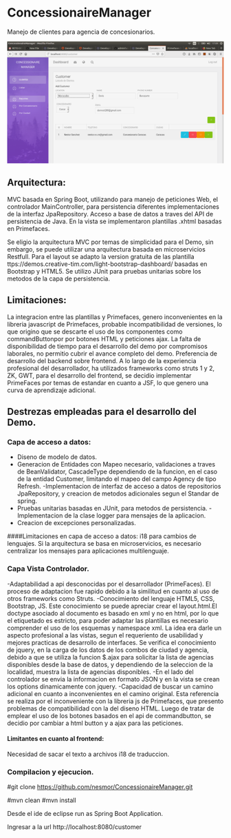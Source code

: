 #  ConcessionaireManager
Manejo de clientes para agencia de concesionarios.

![Cat](https://github.com/nesmor/ConcessionaireManager/blob/master/src/main/webapp/assets/img/agency_dashboard.png)



## Arquitectura:  
 MVC basada en Spring Boot, utilizando para manejo de peticiones Web, el controlador MainController, para persistencia diferentes implementaciones de la interfaz JpaRepository. Acceso a base de datos a traves del API de persistencia de Java. 
 En la vista se implementaron plantillas .xhtml basadas en Primefaces.
 
 Se eligio la arquitectura MVC por temas de simplicidad para el Demo, sin embargo, se puede utilizar una arquitectura basada en microservicios Restfull.
 Para el layout se adapto la version gratuita de las plantilla ttps://demos.creative-tim.com/light-bootstrap-dashboard/  basadas en Bootstrap y HTML5.
 Se utilizo JUnit para pruebas unitarias sobre los metodos de la capa de persistencia.
 
##  Limitaciones:
 La integracion entre las plantillas y Primefaces, genero inconvenientes en la libreria javascript de Primefaces, probable incompatibilidad de versiones, lo que origino que se descarte el uso de los componentes como commandButtonpor por botones HTML y peticiones ajax.
 La falta de disponibilidad de tiempo para el desarrollo del demo por compromisos laborales, no permitio cubrir el avance completo del demo. 
 Preferencia de desarrollo del backend sobre frontend. 
 A lo largo de la experiencia profesional del desarrollador, ha utilizados frameworks como struts 1 y 2, ZK, GWT, para el desarrollo del frontend, se decidio implementar  PrimeFaces por temas de estandar en cuanto a JSF, lo que genero una curva de aprendizaje adicional.
 
##  Destrezas empleadas para el desarrollo del Demo. 

### Capa de acceso a datos:
- Diseno de modelo de datos.
- Generacion de Entidades con Mapeo necesario, validaciones a traves de BeanValidator, CascadeType dependiendo de la funcion, en el caso de la entidad Customer, limitando el mapeo del campo Agency de tipo Refresh.
-Implementacion de interfaz de acceso a datos de repositorios JpaRepository, y creacion de metodos adicionales segun el Standar de spring.
- Pruebas unitarias basadas en JUnit, para metodos de persistencia. 
-Implementacion de la clase logger para mensajes de la aplicacion. 
- Creacion de excepciones personalizadas. 

####Limitaciones en capa de acceso a datos: 
i18 para cambios de lenguajes. Si la arquitectura se basa en microservicios, es necesario centralizar los mensajes para aplicaciones multilenguaje. 

### Capa Vista Controlador.
-Adaptabilidad a api desconocidas por el desarrollador (PrimeFaces). El proceso de adaptacion fue rapido debido a la similitud en cuanto al uso de otros frameworks como Struts.
-Conocimiento del lenguaje HTML5, CSS, Bootstrap, JS. Este conocimiento se puede apreciar crear el layout.html.El doctype asociado al documento es basado en xml y no en html, por lo que el etiquetado es estricto, para poder adaptar las plantillas es necesario comprender el uso de los esquemas y namespace xml. La idea era darle un aspecto profesional a las vistas, segun el requeriento de usabilidad y mejores practicas de desarrollo de interfaces. Se verifica el conocimiento de jquery, en la carga de los datos de los combos de ciudad y agencia, debido a que se utiliza la funcion $.ajax para solicitar la lista de agencias disponibles desde la base de datos, y dependiendo de la seleccion de la localidad, muestra la lista de agencias disponibles. 
-En el lado del controlador se envia la informacion en formato JSON y en la vista se crean los options dinamicamente con jquery.
-Capacidad de buscar un camino adicional en cuanto a inconvenientes en el camino original. Esta referencia se realiza por el inconveniente con la libreria js de Primefaces, que presento problemas de compatibilidad con la del diseno HTML. Luego de tratar de emplear el uso de los botones basados en el api de commandbutton, se decidio por cambiar a html button y a ajax para las peticiones. 

#### Limitantes en cuanto al frontend: 
Necesidad de sacar el texto a archivos i18 de traduccion. 

### Compilacion y ejecucion.

#git clone https://github.com/nesmor/ConcessionaireManager.git

#mvn clean
#mvn install

Desde el ide de eclipse run as Spring Boot Application.

Ingresar a la url http://localhost:8080/customer









 
 
 
